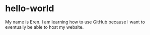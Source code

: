 # hello-world
My name is Eren. I am learning how to use GitHub because I want to eventually be able to host my website.
